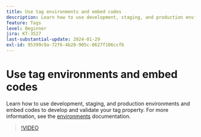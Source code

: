 ```yaml
---
title: Use tag environments and embed codes
description: Learn how to use development, staging, and production environments and embed codes to develop and validate your tag property.
feature: Tags
level: Beginner
jira: KT-3527
last-substantial-update: 2024-01-29
exl-id: 95399c9a-72f6-4b20-905c-0627f106ccfb
---
```

# Use tag environments and embed codes

Learn how to use development, staging, and production environments and embed codes to develop and validate your tag property. For more information, see the [environments](https://experienceleague.adobe.com/docs/experience-platform/tags/publish/environments/environments.html) documentation.

>[!VIDEO](https://video.tv.adobe.com/v/28729/?learn=on)
